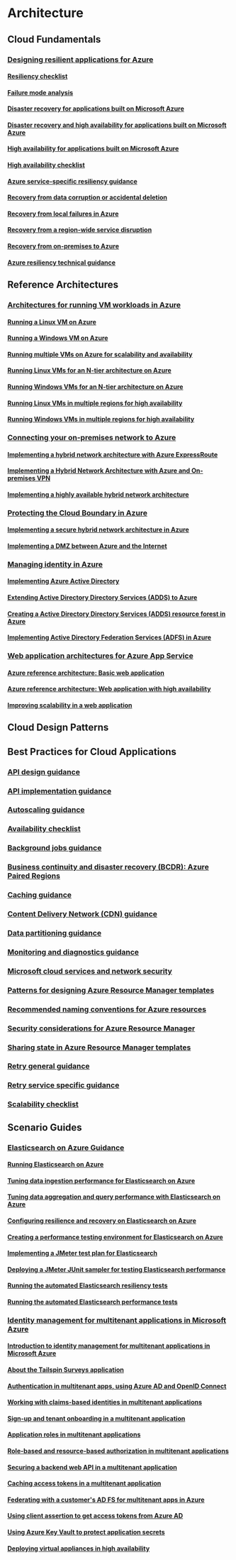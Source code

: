 # Architecture

## Cloud Fundamentals

### [Designing resilient applications for Azure](guidance-resiliency-overview.md)
#### [Resiliency checklist](guidance-resiliency-checklist.md)
#### [Failure mode analysis](guidance-resiliency-failure-mode-analysis.md)

#### [Disaster recovery for applications built on Microsoft Azure](..\resiliency\resiliency-disaster-recovery-azure-applications.md)
#### [Disaster recovery and high availability for applications built on Microsoft Azure](..\resiliency\resiliency-disaster-recovery-high-availability-azure-applications.md)
#### [High availability for applications built on Microsoft Azure](..\resiliency\resiliency-high-availability-azure-applications.md)
#### [High availability checklist](..\resiliency\resiliency-high-availability-checklist.md)
#### [Azure service-specific resiliency guidance](..\resiliency\resiliency-service-guidance-index.md)
#### [Recovery from data corruption or accidental deletion](..\resiliency\resiliency-technical-guidance-recovery-data-corruption.md)
#### [Recovery from local failures in Azure](..\resiliency\resiliency-technical-guidance-recovery-local-failures.md)
#### [Recovery from a region-wide service disruption](..\resiliency\resiliency-technical-guidance-recovery-loss-azure-region.md)
#### [Recovery from on-premises to Azure](..\resiliency\resiliency-technical-guidance-recovery-on-premises-azure.md)
#### [Azure resiliency technical guidance](..\resiliency\resiliency-technical-guidance.md)


## Reference Architectures

### [Architectures for running VM workloads in Azure](guidance-ra-compute.md)
#### [Running a Linux VM on Azure](guidance-compute-single-vm-linux.md)
#### [Running a Windows VM on Azure](guidance-compute-single-vm.md)
#### [Running multiple VMs on Azure for scalability and availability](guidance-compute-multi-vm.md)
#### [Running Linux VMs for an N-tier architecture on Azure](guidance-compute-n-tier-vm-linux.md)
#### [Running Windows VMs for an N-tier architecture on Azure](guidance-compute-n-tier-vm.md)
#### [Running Linux VMs in multiple regions for high availability](guidance-compute-multiple-datacenters-linux.md)
#### [Running Windows VMs in multiple regions for high availability](guidance-compute-multiple-datacenters.md)

### [Connecting your on-premises network to Azure](guidance-ra-hybrid-networking.md)
#### [Implementing a hybrid network architecture with Azure ExpressRoute](guidance-hybrid-network-expressroute.md)
#### [Implementing a Hybrid Network Architecture with Azure and On-premises VPN](guidance-hybrid-network-vpn.md)
#### [Implementing a highly available hybrid network architecture](guidance-hybrid-network-expressroute-vpn-failover.md)

### [Protecting the Cloud Boundary in Azure](guidance-ra-network-security.md)
#### [Implementing a secure hybrid network architecture in Azure](guidance-iaas-ra-secure-vnet-hybrid.md)
#### [Implementing a DMZ between Azure and the Internet](guidance-iaas-ra-secure-vnet-dmz.md)

### [Managing identity in Azure](guidance-ra-identity.md)
#### [Implementing Azure Active Directory](guidance-identity-aad.md)
#### [Extending Active Directory Directory Services (ADDS) to Azure](guidance-identity-adds-extend-domain.md)
#### [Creating a Active Directory Directory Services (ADDS) resource forest in Azure](guidance-identity-adds-resource-forest.md)
#### [Implementing Active Directory Federation Services (ADFS) in Azure](guidance-identity-adfs.md)

### [Web application architectures for Azure App Service](guidance-ra-app-service.md)
#### [Azure reference architecture: Basic web application](guidance-web-apps-basic.md)
#### [Azure reference architecture: Web application with high availability](guidance-web-apps-multi-region.md)
#### [Improving scalability in a web application](guidance-web-apps-scalability.md)


## Cloud Design Patterns

## Best Practices for Cloud Applications

### [API design guidance](..\best-practices-api-design.md)
### [API implementation guidance](..\best-practices-api-implementation.md)
### [Autoscaling guidance](..\best-practices-auto-scaling.md)
### [Availability checklist](..\best-practices-availability-checklist.md)
### [Background jobs guidance](..\best-practices-background-jobs.md)
### [Business continuity and disaster recovery (BCDR): Azure Paired Regions](..\best-practices-availability-paired-regions.md)
### [Caching guidance](..\best-practices-caching.md)
### [Content Delivery Network (CDN) guidance](..\best-practices-cdn.md)
### [Data partitioning guidance](..\best-practices-data-partitioning.md)
### [Monitoring and diagnostics guidance](..\best-practices-monitoring.md)
### [Microsoft cloud services and network security](..\best-practices-network-security.md)
### [Patterns for designing Azure Resource Manager templates](..\best-practices-resource-manager-design-templates.md)
### [Recommended naming conventions for Azure resources](guidance-naming-conventions.md)
### [Security considerations for Azure Resource Manager](..\best-practices-resource-manager-security.md)
### [Sharing state in Azure Resource Manager templates](..\best-practices-resource-manager-state.md)
### [Retry general guidance](..\best-practices-retry-general.md)
### [Retry service specific guidance](..\best-practices-retry-service-specific.md)
### [Scalability checklist](..\best-practices-scalability-checklist.md)


## Scenario Guides

### [Elasticsearch on Azure Guidance](guidance-elasticsearch.md)
#### [Running Elasticsearch on Azure](guidance-elasticsearch-running-on-azure.md)
#### [Tuning data ingestion performance for Elasticsearch on Azure](guidance-elasticsearch-tuning-data-ingestion-performance.md)
#### [Tuning data aggregation and query performance with Elasticsearch on Azure](guidance-elasticsearch-tuning-data-aggregation-and-query-performance.md)
#### [Configuring resilience and recovery on Elasticsearch on Azure](guidance-elasticsearch-configuring-resilience-and-recovery.md)
#### [Creating a performance testing environment for Elasticsearch on Azure](guidance-elasticsearch-creating-performance-testing-environment.md)
#### [Implementing a JMeter test plan for Elasticsearch](guidance-elasticsearch-implementing-jmeter-test-plan.md)
#### [Deploying a JMeter JUnit sampler for testing Elasticsearch performance](guidance-elasticsearch-deploying-jmeter-junit-sampler.md)
#### [Running the automated Elasticsearch resiliency tests](guidance-elasticsearch-running-automated-resilience-tests.md)
#### [Running the automated Elasticsearch performance tests](guidance-elasticsearch-running-automated-performance-tests.md)

### [Identity management for multitenant applications in Microsoft Azure](guidance-multitenant-identity.md)
#### [Introduction to identity management for multitenant applications in Microsoft Azure](guidance-multitenant-identity-intro.md)
#### [About the Tailspin Surveys application](guidance-multitenant-identity-tailspin.md)
#### [Authentication in multitenant apps, using Azure AD and OpenID Connect](guidance-multitenant-identity-authenticate.md)
#### [Working with claims-based identities in multitenant applications](guidance-multitenant-identity-claims.md)
#### [Sign-up and tenant onboarding in a multitenant application](guidance-multitenant-identity-signup.md)
#### [Application roles in multitenant applications](guidance-multitenant-identity-app-roles.md)
#### [Role-based and resource-based authorization in multitenant applications](guidance-multitenant-identity-authorize.md)
#### [Securing a backend web API in a multitenant application](guidance-multitenant-identity-web-api.md)
#### [Caching access tokens in a multitenant application](guidance-multitenant-identity-token-cache.md)
#### [Federating with a customer's AD FS for multitenant apps in Azure](guidance-multitenant-identity-adfs.md)
#### [Using client assertion to get access tokens from Azure AD](guidance-multitenant-identity-client-assertion.md)
#### [Using Azure Key Vault to protect application secrets](guidance-multitenant-identity-keyvault.md)

#### [Deploying virtual appliances in high availability](guidance-nva-ha.md)
